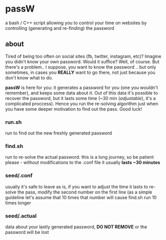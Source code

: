 # passW
a bash / C++ script allowing you to control your time on websites by controlling (generating and re-finding) the password

## about
Tired of being too often on social sites (fb, twitter, instagram, etc)?
Imagine you didn't know your own password. Would it suffice? Well, of course.
But there's a problem.. I suppose, you want to know the password .. but only
sometimes, in cases you **REALLY** want to go there, not just because you
don't know what to do.

**passW** is here for you: it generates a password for you (one you wouldn't remember),
and keeps some data about it. Out of this data it's possible to recover the password,
but it lasts some time (~30 min (*adjustable*), it's a complicated proccess). Hence
you run the re-solving algorithm just when you have some deeper motivation to
find out the pass. Good luck!

### run.sh
run to find out the new freshly generated password

### find.sh
run to re-solve the actual password. this is a long journey,
so be patient please - without modifications to the
.conf file it usually **lasts ~30 minutes**

### seed/.conf
usually it's safe to leave as is, if you want to adjust
the time it lasts to re-solve the pass, modify the
second number on the first line (as a simple guideline
let's assume that 10 times that number will cause
find.sh run 10 times longer

### seed/.actual
data about your lastly generated password, **DO NOT REMOVE** or
the password will be lost
